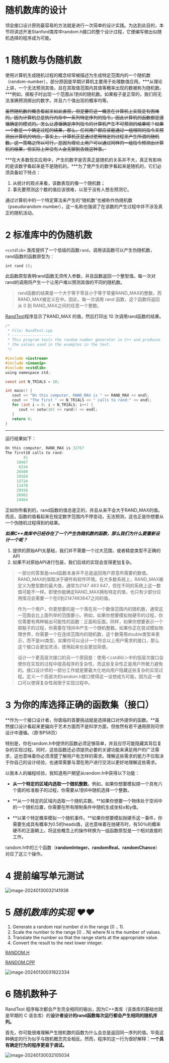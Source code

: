# 随机数库的设计

领会接口设计原则最容易的方法就是进行一次简单的设计实践。为达到此目的，本节将讲述开发Stanford类库中random.h接口的整个设计过程，它便编写做出似随机选择的程序成为可能。

# 1 随机数与伪随机数

使用计算机生成随机过程的概念经常被描述为生成特定范围内的一个随机数（random-number），部分原因是早期计算机主要用于处理数值应用。***从理论上讲，一个无法预测其值，且在其取值范围内其值等概率出现的数被称为随机数。***例如，掷骰子时出现一个范围从1到6的随机数。如果骰子是正常的，我们将无法准确预测掷出的数字。并且六个值出现的概率均等。

~~虽然随机数的概念看起来如此直观，但是要将这一概念在计算机上实现是有困难的。因为计算机总是执行内存中一系列特定序列的指令，因此计算机的函数都是遵循确定的模式的。怎么让遵循确定序列指令的计算机产生不可预测的结果呢？如果一个数是一个确定过程的结果，那么，任何用户都应该能通过一组相同的指令来预测出计算机的响应。事实上，计算机正是通过使用特定的过程来产生所谓的随机数。这一策略之所以可行，是因为理论上用户可以通过同样的一组指令预测出计算机的结果，但实际上并没有人会无聊到去做这种事。~~

***在大多数现实应用中，产生的数字是否真正是随机的关系并不大，真正有影响的是该数字看起来是不是随机的。***为了使产生的数字看起来是随机的，它们必须具备如下特点：

1. 从统计的观点来看，该数表现的像一个随机数；
2. 事先要预测这个数的值应该很难，以至于没有人想去预测它。


通过计算机中的一个特定算法来产生的“随机数”也被称作伪随机数（pseudorandom-number），这一名称也强调了在该数的产生过程中并不涉及真正的随机活动。

# 2 标准库中的伪随机数

`<cstdlib>` 类库提供了一个低级的函数`rand`，调用该函数可以产生伪随机数，rand函数的函数原型为：

`int rand ();`

此函数原型表明rand函数无须传入参数，并且函数返回一个整型值。每一次对rand的调用将产生一个让用户难以预测其值的不同的随机数。

> rand函数的结果是一个大于等于零且小于等于常量RAND_MAX的整数，而RAND_MAX被定义在<cstdlib>中。因此，每一次调用 rand 函数，这个函数将返回从 0 到 RAND_MAX之间的任意一个整数。

[RandTest](./randTest.cxx)程序显示了RAND_MAX 的值，然后打印出 10 次调用rand函数的结果。

```c
/*
 * File: RandTest.cpp
 * ------------------
 * This program tests the random number generator in C++ and produces
 * the values used in the examples in the text.
 */

#include <iostream>
#include <iomanip>
#include <cstdlib>
using namespace std;

const int N_TRIALS = 10;

int main() {
   cout << "On this computer, RAND_MAX is " << RAND_MAX << endl;
   cout << "The first " << N_TRIALS << " calls to rand:" << endl;
   for (int i = 0; i < N_TRIALS; i++) {
      cout << setw(10) << rand() << endl;
   }
   return 0;
}
```
---------------------------
										
										
运行结果如下：

```c 
On this computer, RAND_MAX is 32767
The first10 calls to rand:
        41
     18467
      6334
     26500
     19169
     15724
     11478
     29358
     26962
     24464
```

正如你所看到的，rand函数的值总是正的，并且从来不会大于RAND_MAX的值。而且，函数的值看起来在规定数字范围内不停变动，无法预测，这也正是你想要从一个伪随机过程得到的结果。

***如果C++类库中已经存在了一个产生伪随机数的函数，那么我们为什么要重新设计一个呢？***

1. 提供的原始API太基础，我们并不需要一个过大范围，或者精度类型不正确的API
2. 如果不对原始API进行包装，我们后续的实现会变得更加复杂。

> 一部分的答案是rand函数本身并不总是返回用户原意所需要的数值。RAND_MAX的值取决于硬件和软件环境。在大多数系统上，RAND_MAX被定义为整型数的最大值，通常为2147 483 647，但在不同的系统上这一数值可能不一样。即使你能确定RAND_MAX拥有特定的值，也只有少部分应用情况会需要一个在0到2147483647之间的值。
>
> 作为一个用户，你更想要的是一个落在另一个数值范围内的随机数，通常这一范围会比上面列举的范围要小。例如，如果你想要模拟抛硬币的过程，你仅需要有两种输出可能性的函数：正面和反面。同样，如果你想要表示一个掷骰子的过程，你需要在1到6中产生一个随机整数。如果你正在尝试模拟物理世界，你需要一个在连续范围内的随机数，这个数需用double类型来表示，而不是int类型。如果你可以设计一个符合以上用户需求的接口，那么这个接口会更加灵活，使用起来也会更加简便。
>
> 设计一个更高层次接口的另一个原因是：使用＜cstdlib＞中的低层次接口会使你在实现的过程中提高程序的复杂性，而这些复杂性正是用户所极力避免的。接口设计师的一部分工作就是要最大化地向用户隐藏这些复杂的实现过程。定义一个高层次的random.h接口使得这一设想成为可能，因为这一接口可以使得复杂性局限于实现过程中。

# 3 为你的库选择正确的函数集（接口）

**作为一个接口设计者，你面临的首要挑战就是选择接口对外提供的函数。**虽然接口设计看起来更偏向于艺术方面而不是科学方面，但依然有若干通用原则可供设计中遵循。（原书P58页）

特别是，你在random.h中提供的函数必须足够简单，并且应尽可能隐藏其背后复杂的实现过程。同时，这些函数还必须提供必要的关键功能来满足用户的广泛需求，这也意味着你必须清楚了解用户有怎样的需求。理解这些需求的能力不仅取决于你自己的设计经验，也通常需要与潜在用户进行交流以更好地理解这些需求。

以我本人的编程经验，我知道用户期望从random.h中获得以下功能：

- **从一个特定的区域内选取一个随机整数**。例如，如果你想要模拟掷一个具有六个面的标准骰子的过程，你需要从1到6中随机选择一个整数。

- **从一个特定的区域内选取一个随机实数。**如果你想要一个物体处于空间中的一个随机位置，你需要在所有限制条件中随机生成坐标x和y值。

- **以某个特定概率模拟一个随机事件。**如果你想要模拟抛硬币这一事件，你需要生成具有概率为0.5的heads值，这也意味着在抛硬币时，有50％的概率硬币的正面朝上。将这些概念上的操作转换为一组函数原型是一个相对直接的工作。


random.h中的三个函数（**randomInteger、randomReal、randomChance**）对应了这三个操作。

# 4 提前编写单元测试

![image-20240130032141938](http://zcwave.oss-cn-qingdao.aliyuncs.com/image/image-20240130032141938.png)

# 5 *随机数库的实现 ♥♥*

1. Generate a random real number d in the range [0 .. 1).
2. Scale the number to the range [0 .. N) where N is the number of values.
3. Translate the number so that the range starts at the appropriate value.
4. Convert the result to the next lower integer.

[RANDOM.H](./random.h)

[RANDOM.CPP](./random.cpp)

![image-20240130031822334](http://zcwave.oss-cn-qingdao.aliyuncs.com/image/image-20240130031822334.png)

# 6 随机数种子

RandTest 程序每次都会产生完全相同的输出，因为C++类库（该类库的基础也就是早期的 C 语言库）的**设计者设计的rand函数每次运行都会产生相同的随机序列。**

首先，你可能很难理解产生随机数的函数为什么会总是返回同一序列的值。毕竟这种确定的行为似乎与随机概念完全相反。然而，程序的这一行为很好解释：**一个具有确定行为的程序更易于调试。**

![image-20240130032105034](http://zcwave.oss-cn-qingdao.aliyuncs.com/image/image-20240130032105034.png)